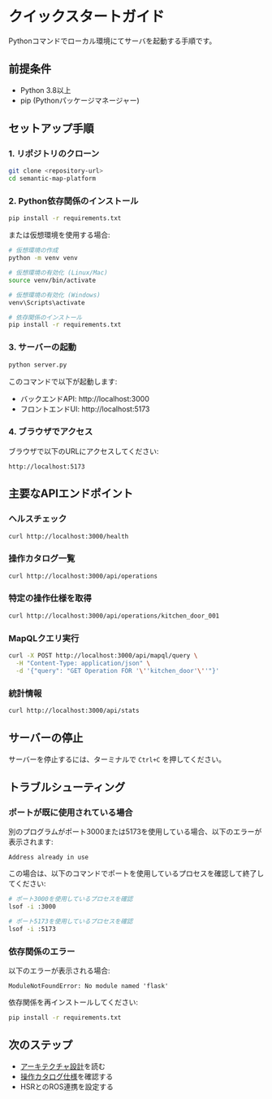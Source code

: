 # クイックスタートガイド

Pythonコマンドでローカル環境にてサーバを起動する手順です。

## 前提条件

- Python 3.8以上
- pip (Pythonパッケージマネージャー)

## セットアップ手順

### 1. リポジトリのクローン

```bash
git clone <repository-url>
cd semantic-map-platform
```

### 2. Python依存関係のインストール

```bash
pip install -r requirements.txt
```

または仮想環境を使用する場合:

```bash
# 仮想環境の作成
python -m venv venv

# 仮想環境の有効化 (Linux/Mac)
source venv/bin/activate

# 仮想環境の有効化 (Windows)
venv\Scripts\activate

# 依存関係のインストール
pip install -r requirements.txt
```

### 3. サーバーの起動

```bash
python server.py
```

このコマンドで以下が起動します:
- バックエンドAPI: http://localhost:3000
- フロントエンドUI: http://localhost:5173

### 4. ブラウザでアクセス

ブラウザで以下のURLにアクセスしてください:

```
http://localhost:5173
```

## 主要なAPIエンドポイント

### ヘルスチェック
```bash
curl http://localhost:3000/health
```

### 操作カタログ一覧
```bash
curl http://localhost:3000/api/operations
```

### 特定の操作仕様を取得
```bash
curl http://localhost:3000/api/operations/kitchen_door_001
```

### MapQLクエリ実行
```bash
curl -X POST http://localhost:3000/api/mapql/query \
  -H "Content-Type: application/json" \
  -d '{"query": "GET Operation FOR '\''kitchen_door'\''"}'
```

### 統計情報
```bash
curl http://localhost:3000/api/stats
```

## サーバーの停止

サーバーを停止するには、ターミナルで `Ctrl+C` を押してください。

## トラブルシューティング

### ポートが既に使用されている場合

別のプログラムがポート3000または5173を使用している場合、以下のエラーが表示されます:

```
Address already in use
```

この場合は、以下のコマンドでポートを使用しているプロセスを確認して終了してください:

```bash
# ポート3000を使用しているプロセスを確認
lsof -i :3000

# ポート5173を使用しているプロセスを確認
lsof -i :5173
```

### 依存関係のエラー

以下のエラーが表示される場合:

```
ModuleNotFoundError: No module named 'flask'
```

依存関係を再インストールしてください:

```bash
pip install -r requirements.txt
```

## 次のステップ

- [アーキテクチャ設計](docs/ARCHITECTURE.md)を読む
- [操作カタログ仕様](docs/OPERATION-CATALOG.md)を確認する
- HSRとのROS連携を設定する
